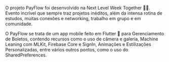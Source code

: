 O projeto PayFlow foi desenvolvido na Next Level Week Together 💜💚. Evento incrível que sempre traz projetos inéditos, além da intensa rotina de estudos, muitas conexões e networking, trabalho em grupo e em comunidade.

O PayFlow se trata de um app mobile feito em Flutter 💙 para Gerenciamento de Boletos, contendo recursos como o uso de câmera e galeria, Machine Leaning com MLKit, Firebase Core e SignIn, Animações e Estilizações Personalizadas, entre vários outros pontos, como o uso do SharedPreferences.
